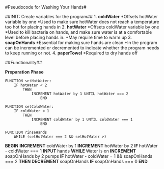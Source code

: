 #Pseudocode for Washing Your Hands#

##INIT: Create variables for the program##
    1. **coldWater**
        *Offsets hotWater variable by one
        *Used to make sure hotWater does not reach a temperature too hot for placing hands in
    2. **hotWater**
        *Offsets coldWater variable by one
        *Used to kill bacteria on hands, and make sure water is at a comfortable level before placing hands in.
        *May require time to warm up
    3. **soapOnHands**
        *Essential for making sure hands are clean
        *In the program can be incremented or decremented to indicate whether the program needs to keep running or not.
    4. **paperTowel**
        *Required to dry hands off        

##Functionality##

**Preparation Phase**

    FUNCTION setHotWater:
        IF hotWater < 2 
            THEN
                INCREMENT hotWater by 1 UNTIL hotWater === 2
                    END

    FUNCTION setColdWater:
        IF coldWater < 1
            THEN
                INCREMENT coldWater by 1 UNTIL coldWater === 1
                    END      

    FUNCTION rinseHands
        WHILE (setHotWater === 2 && setHotWater >)                         

**BEGIN**
 **INCREMENT** coldWater by 1
 **INCREMENT** hotWater by 2
 **IF** hotWater - coldWater === 1 **INPUT** hands
 **WHILE** Water is on **INCREMENT** soapOnHands by 2 pumps
 **IF** hotWater - coldWater = 1 && soapOnHands === 2 **THEN DECREMENT** soapOnHands
 **IF** soapOnHands === 0
**END**